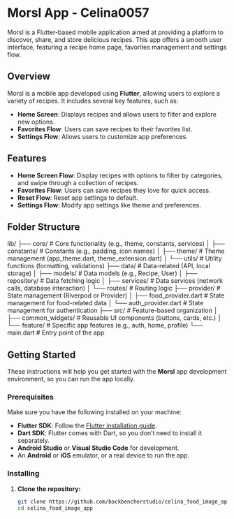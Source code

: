 # Morsl App - Celina0057

Morsl is a Flutter-based mobile application aimed at providing a platform to discover, share, and store delicious recipes. This app offers a smooth user interface, featuring a recipe home page, favorites management and settings flow.

## Overview

Morsl is a mobile app developed using **Flutter**, allowing users to explore a variety of recipes. It includes several key features, such as:

- **Home Screen**: Displays recipes and allows users to filter and explore new options.
- **Favorites Flow**: Users can save recipes to their favorites list.
- **Settings Flow**: Allows users to customize app preferences.

## Features

- **Home Screen Flow**: Display recipes with options to filter by categories, and swipe through a collection of recipes.
- **Favorites Flow**: Users can save recipes they love for quick access.
- **Reset Flow**: Reset app settings to default.
- **Settings Flow**: Modify app settings like theme and preferences.

## Folder Structure

lib/
├── core/                    # Core functionality (e.g., theme, constants, services)
│   ├── constants/           # Constants (e.g., padding, icon names)
│   ├── theme/               # Theme management (app_theme.dart, theme_extension.dart)
│   └── utils/               # Utility functions (formatting, validations)
├── data/                    # Data-related (API, local storage)
│   ├── models/              # Data models (e.g., Recipe, User)
│   ├── repository/          # Data fetching logic
│   ├── services/            # Data services (network calls, database interaction)
│   └── routes/              # Routing logic
├── provider/                # State management (Riverpod or Provider)
│   ├── food_provider.dart   # State management for food-related data
│   └── auth_provider.dart   # State management for authentication
├── src/                     # Feature-based organization
│   ├── common_widgets/      # Reusable UI components (buttons, cards, etc.)
│   └── feature/             # Specific app features (e.g., auth, home, profile)
└── main.dart            # Entry point of the app



## Getting Started

These instructions will help you get started with the **Morsl** app development environment, so you can run the app locally.

### Prerequisites

Make sure you have the following installed on your machine:
- **Flutter SDK**: Follow the [Flutter installation guide](https://docs.flutter.dev/get-started/install).
- **Dart SDK**: Flutter comes with Dart, so you don’t need to install it separately.
- **Android Studio** or **Visual Studio Code** for development.
- An **Android** or **iOS** emulator, or a real device to run the app.

### Installing

1. **Clone the repository:**
   ```bash
   git clone https://github.com/backbencherstudio/celina_food_image_app.git
   cd celina_food_image_app

